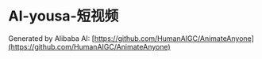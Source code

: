 # AI-yousa-短视频

Generated by Alibaba AI: [https://github.com/HumanAIGC/AnimateAnyone](https://github.com/HumanAIGC/AnimateAnyone)

